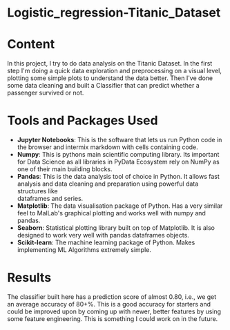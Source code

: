 # Logistic_regression-Titanic_Dataset
# Content
In this project, I try to do data analysis on the Titanic Dataset. In the first step I'm doing a quick data exploration and preprocessing on a visual level, plotting some simple plots to understand the data better. Then I've done some data cleaning and built a Classifier that can predict whether a passenger survived or not.
# Tools and Packages Used
* **Jupyter Notebooks**: This is the software that lets us run Python code in the browser and intermix markdown with cells containing code.
* **Numpy**: This is pythons main scientific computing library. Its important for Data Science as all libraries in PyData Ecosystem rely on NumPy as one of their main 
  building blocks.
* **Pandas**: This is the data analysis tool of choice in Python. It allows fast analysis and data cleaning and preparation using powerful data structures like  
   dataframes and series.
* **Matplotlib**: The data visualisation package of Python. Has a very similar feel to MalLab's graphical plotting and works well with numpy and pandas.
* **Seaborn**: Statistical plotting library built on top of Matplotlib. It is also designed to work very well with pandas dataframes objects.
* **Scikit-learn**: The machine learning package of Python. Makes implementing ML Algorithms extremely simple.
# Results
The classifier built here has a prediction score of almost 0.80, i.e., we get an average accuracy of 80+%. This is a good accuracy for starters and could be improved upon by coming up with newer, better features by using some feature engineering. This is something I could work on in the future.
